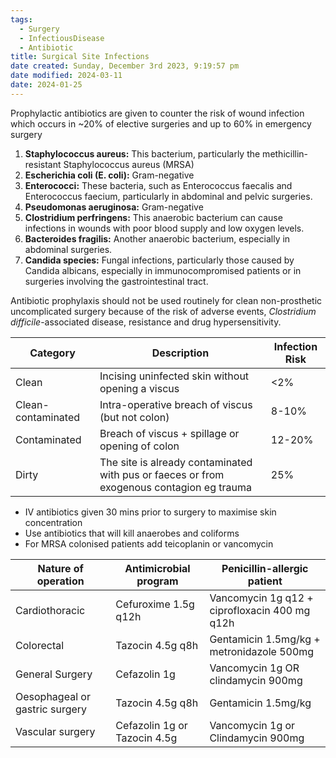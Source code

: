 ```yaml
---
tags:
  - Surgery
  - InfectiousDisease
  - Antibiotic
title: Surgical Site Infections
date created: Sunday, December 3rd 2023, 9:19:57 pm
date modified: 2024-03-11
date: 2024-01-25
---
```

Prophylactic antibiotics are given to counter the risk of wound infection which occurs in ~20% of elective surgeries and up to 60% in emergency surgery  

1. **Staphylococcus aureus:** This bacterium, particularly the methicillin-resistant Staphylococcus aureus (MRSA)
2. **Escherichia coli (E. coli):** Gram-negative
3. **Enterococci:** These bacteria, such as Enterococcus faecalis and Enterococcus faecium, particularly in abdominal and pelvic surgeries.
4. **Pseudomonas aeruginosa:** Gram-negative
5. **Clostridium perfringens:** This anaerobic bacterium can cause infections in wounds with poor blood supply and low oxygen levels.
6. **Bacteroides fragilis:** Another anaerobic bacterium, especially in abdominal surgeries.
7. **Candida species:** Fungal infections, particularly those caused by Candida albicans, especially in immunocompromised patients or in surgeries involving the gastrointestinal tract.

Antibiotic prophylaxis should not be used routinely for clean non-prosthetic uncomplicated surgery because of the risk of adverse events, _Clostridium difficile_-associated disease, resistance and drug hypersensitivity.

| Category           | Description                                                                               | Infection Risk |
| ------------------ | ----------------------------------------------------------------------------------------- | -------------- |
| Clean              | Incising uninfected skin without opening a viscus                                         | <2%            |
| Clean-contaminated | Intra-operative breach of viscus (but not colon)                                          | 8-10%          |
| Contaminated       | Breach of viscus + spillage or opening of colon                                           | 12-20%         |
| Dirty              | The site is already contaminated with pus or faeces or from exogenous contagion eg trauma | 25%               |

- IV antibiotics given 30 mins prior to surgery to maximise skin concentration
- Use antibiotics that will kill anaerobes and coliforms 
- For MRSA colonised patients add teicoplanin or vancomycin  

| Nature of operation            | Antimicrobial program        | Penicillin-allergic patient                   |
| ------------------------------ | ---------------------------- | --------------------------------------------- |
| Cardiothoracic                 | Cefuroxime 1.5g q12h         | Vancomycin 1g q12 + ciprofloxacin 400 mg q12h |
| Colorectal                     | Tazocin 4.5g q8h             | Gentamicin 1.5mg/kg + metronidazole 500mg     |
| General Surgery                | Cefazolin 1g                 | Vancomycin 1g OR clindamycin 900mg            |
| Oesophageal or gastric surgery | Tazocin 4.5g q8h             | Gentamicin 1.5mg/kg                           |
| Vascular surgery               | Cefazolin 1g or Tazocin 4.5g | Vancomycin 1g or Clindamycin 900mg                                              |
